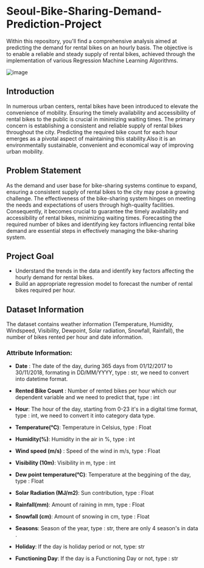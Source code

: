 # Seoul-Bike-Sharing-Demand-Prediction-Project
Within this repository, you'll find a comprehensive analysis aimed at predicting the demand for rental bikes on an hourly basis. The objective is to enable a reliable and steady supply of rental bikes, achieved through the implementation of various Regression Machine Learning Algorithms.

![image](https://github.com/roy-rajarshi-27/Seoul-Bike-Sharing-Demand-Prediction-Project/assets/126455566/e7791703-c204-4df9-a9ee-fd5867f54dd6)

## Introduction
In numerous urban centers, rental bikes have been introduced to elevate the convenience of mobility. Ensuring the timely availability and accessibility of rental bikes to the public is crucial in minimizing waiting times. The primary concern is establishing a consistent and reliable supply of rental bikes throughout the city. Predicting the required bike count for each hour emerges as a pivotal aspect of maintaining this stability.Also it is an environmentally sustainable, convenient and economical way of improving urban mobility.

## Problem Statement
As the demand and user base for bike-sharing systems continue to expand, ensuring a consistent supply of rental bikes to the city may pose a growing challenge. The effectiveness of the bike-sharing system hinges on meeting the needs and expectations of users through high-quality facilities. Consequently, it becomes crucial to guarantee the timely availability and accessibility of rental bikes, minimizing waiting times. Forecasting the required number of bikes and identifying key factors influencing rental bike demand are essential steps in effectively managing the bike-sharing system.

## Project Goal
* Understand the trends in the data and identify key factors affecting the hourly demand for rental bikes.
* Build an appropriate regression model to forecast the number of rental bikes required per hour.

## Dataset Information
The dataset contains weather information (Temperature, Humidity, Windspeed, Visibility, Dewpoint, Solar radiation, Snowfall, Rainfall), the number of bikes rented per hour and date information.
### <b>Attribute Information: </b>
* **Date** : The date of the day, during 365 days from 01/12/2017 to 30/11/2018, formating in DD/MM/YYYY, type : str, we need to convert into datetime format.

* **Rented Bike Count** : Number of rented bikes per hour which our dependent variable and we need to predict that, type : int

* **Hour**: The hour of the day, starting from 0-23 it's in a digital time format, type : int, we need to convert it into category data type.

* **Temperature(°C)**: Temperature in Celsius, type : Float

* **Humidity(%)**: Humidity in the air in %, type : int

* **Wind speed (m/s)** : Speed of the wind in m/s, type : Float

* **Visibility (10m)**: Visibility in m, type : int

* **Dew point temperature(°C)**: Temperature at the beggining of the day, type : Float

* **Solar Radiation (MJ/m2)**: Sun contribution, type : Float

* **Rainfall(mm)**: Amount of raining in mm, type : Float

* **Snowfall (cm)**: Amount of snowing in cm, type : Float

* **Seasons**: Season of the year, type : str, there are only 4 season's in data .

* **Holiday**: If the day is holiday period or not, type: str

* **Functioning Day**: If the day is a Functioning Day or not, type : str
